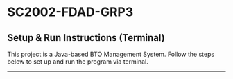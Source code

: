# SC2002-FDAD-GRP3
## Setup & Run Instructions (Terminal)

This project is a Java-based BTO Management System. Follow the steps below to set up and run the program via terminal.

---
